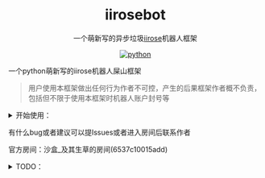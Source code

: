 <div align="center">
  
# iirosebot

一个萌新写的异步垃圾[iirose](https://iirose.com)机器人框架

</div>

<p align="center">
  <a href="https://www.python.org/">
    <img src="https://img.shields.io/static/v1?label=python&message=3.11.4&color=blue" alt="python">
  </a>
</P>
  
一个python萌新写的iirose机器人屎山框架

> 用户使用本框架做出任何行为作者不可控，产生的后果框架作者概不负责，包括但不限于使用本框架时机器人账户封号等

<details>
<summary>开始使用：</summary>

- ### 1, 克隆本项目
  ```
  git clone https://github.com/XCWQW1/iirosebot.git
  ```


- ### 2, 安装所需库

  进入克隆后的目录执行```pip install -r requirements.txt``` 

- ### 3, 创建或使用已有的iirose账号
  
  >机器人账号标识需向Ruby申请

  访问[iirose](https://iirose.com)创建一个账号，记住用户名以及密码备用

- ### 4, 初始化
  请先执行```python main.py```初始化后再进行操作
  
- ### 4, 配置
  打开 config>config.ini 文件
  按配置文件中的注释配置每个参数，配置文件中的密码不需要md5格式
  
- ### 6, 编写插件 （可选）
	>示例的插件 iirose_example.py

- ### 7, 启动
  >第一次运行会停止1次要求重启，用于初始化配置文件等
  ```
  python main.py
  ```

</details>


有什么bug或者建议可以提Issues或者进入房间后联系作者

官方房间：沙盒_及其生草的房间(6537c10015add)

<details>
<summary>TODO：</summary>

> 作者很懒，如果你希望添加某个功能可以提交issues，作者看到后会尝试制作
  - #### 插件API
    - [x] 发送房间消息
    - [x] 发送私聊消息
    - [x] 发送弹幕消息
    - [ ] 解析邮件
    - [ ] 发送邮件
    - [x] 引用消息
    - [x] 上传文件
    - [ ] 撤回消息
  
  - #### 框架外部调用
    - [ ] http api
    - [ ] http post
    - [ ] 正向ws
    - [ ] 反向ws
</details>
